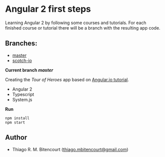 # Angular 2 first steps

Learning Angular 2 by following some courses and tutorials. 
For each finished course or tutorial there will be a branch with the resulting app code. 

## Branches:
- [master](https://github.com/thiagobitencourt/ng2-tour/tree/master)
- [scotch-io](https://github.com/thiagobitencourt/ng2-tour/tree/scotch-io)


__Current branch *master*__

Creating the *Tour of Heroes* app based on [Angular.io tutorial](https://angular.io/docs/ts/latest/tutorial/). 

- Angular 2
- Typescript
- System.js

__Run__

```
npm install
npm start
```

## Author
- Thiago R. M. Bitencourt (<thiago.mbitencourt@gmail.com>)